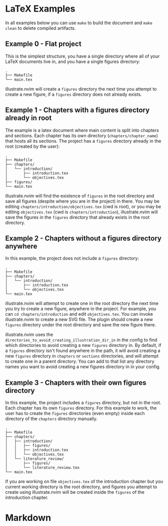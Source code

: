 # LaTeX Examples

In all examples below you can use `make` to build the document and `make clean`
to delete compiled artifacts.

## Example 0 - Flat project

This is the simplest structure, you have a single directory where all of your
LaTeX documents live in, and you have a single figures directory:

```
.
├── Makefile
└── main.tex
```

illustrate.nvim will create a `figures` directory the next time you attempt
to create a new figure, if a `figures` directory does not already exists.


## Example 1 - Chapters with a figures directory already in root

The example is a latex document where main content is split into chapters
and sections. Each chapter has its own directory (`chapters/chapter_name`) that
hosts all its sections. The project has a `figures` directory already in the
root (created by the user):

```
.
├── Makefile
├── chapters/
│   └── introduction/
│       ├── introduction.tex
│       └── objectives.tex
├── figures/
└── main.tex
```

illustrate.nvim will find the existence of `figures` in the root directory and
save all figures (despite where you are in the project) in there. You may
be editing `chapters/introduction/objectives.tex` (cwd is root), or you may
be editing `objectives.tex` (cwd is `chapters/introduction`), illustrate.nvim
will save the figures in the `figures` directory that already exists in the 
root directory.

## Example 2 - Chapters without a figures directory anywhere

In this example, the project does not include a `figures` directory:

```
.
├── Makefile
├── chapters/
│   └── introduction/
│       ├── introduction.tex
│       └── objectives.tex
└── main.tex
```

illustrate.nvim will attempt to create one in the root directory the next
time you try to create a new figure, anywhere in the project. For example,
you can `cd chapters/introduction` and edit `objectives.tex`. You can invoke
illustrate.nvim to create a new SVG file. The plugin should create a new `figures`
directory under the root directory and save the new figure there.

illustrate.nvim uses the `directories_to_avoid_creating_illustration_dir_in` in
the config to find which directories to avoid creating a new `figures`
directory in. By default, if a `figures` directory isn't found anywhere in the
path, it will avoid creating a new `figures` directory in `chapters` or
`sections` directories, and will attempt to create one in a parent directory.
You can add to that list any directory names you want to avoid creating a new
figures directory in in your config.

## Example 3 - Chapters with their own figures directory

In this example, the project includes a `figures` directory, but not
in the root. Each chapter has its own `figures` directory. For this example to work,
the user has to create the `figures` directories (even empty) inside each directory
of the `chapters` directory manually.

```
.
├── Makefile
├── chapters/
│   ├── introduction/
│   │   ├── figures/
│   │   ├── introduction.tex
│   │   └── objectives.tex
│   └── literature_review/
│       ├── figures/
│       └── literature_review.tex
└── main.tex
```

If you are working on file `objectives.tex` of the introduction chapter but
you current working directory is the root directory, and figures you attempt
to create using illustrate.nvim will be created inside the `figures` of the
introduction chapter.

# Markdown
